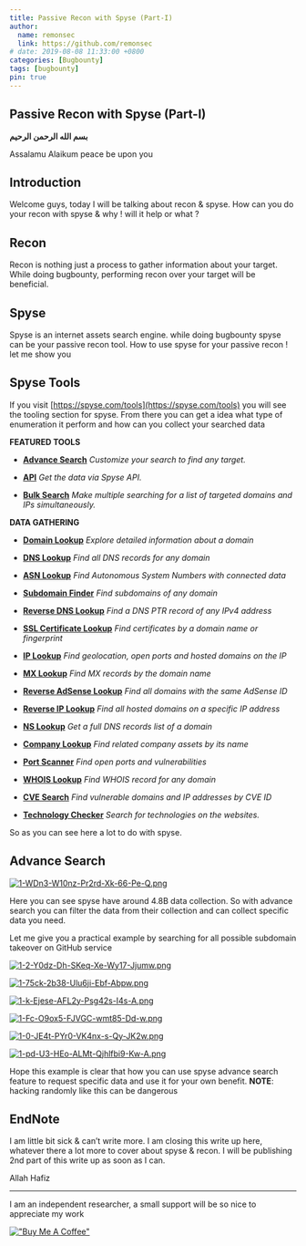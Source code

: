 ```yaml
---
title: Passive Recon with Spyse (Part-I)
author:
  name: remonsec
  link: https://github.com/remonsec
# date: 2019-08-08 11:33:00 +0800
categories: [Bugbounty]
tags: [bugbounty]
pin: true
---
```



## Passive Recon with Spyse (Part-I)

**بسم الله الرحمن الرحيم**


Assalamu Alaikum
peace be upon you

## Introduction

Welcome guys, today I will be talking about recon & spyse. How can you do your recon with spyse & why ! will it help or what ?

## Recon

Recon is nothing just a process to gather information about your target. While doing bugbounty, performing recon over your target will be beneficial.

## Spyse

Spyse is an internet assets search engine. while doing bugbounty spyse can be your passive recon tool. How to use spyse for your passive recon ! let me show you

## Spyse Tools

If you visit [https://spyse.com/tools](https://spyse.com/tools) you will see the tooling section for spyse. From there you can get a idea what type of enumeration it perform and how can you collect your searched data

**FEATURED TOOLS**

* [**Advance Search**](https://spyse.com/advanced-search/domain) *Customize your search to find any target.*

* [**API**](https://spyse.com/api) *Get the data via Spyse API.*

* [**Bulk Search**](https://spyse.com/bulk-search) *Make multiple searching for a list of targeted domains and IPs simultaneously.*

**DATA GATHERING**

* [**Domain Lookup**](https://spyse.com/tools/domain-lookup) *Explore detailed information about a domain*

* [**DNS Lookup**](https://spyse.com/tools/dns-lookup) *Find all DNS records for any domain*

* [**ASN Lookup**](https://spyse.com/tools/asn-lookup) *Find Autonomous System Numbers with connected data*

* [**Subdomain Finder**](https://spyse.com/tools/subdomain-finder) *Find subdomains of any domain*

* [**Reverse DNS Lookup**](https://spyse.com/tools/reverse-dns-lookup) *Find a DNS PTR record of any IPv4 address*

* [**SSL Certificate Lookup**](https://spyse.com/tools/ssl-lookup) *Find certificates by a domain name or fingerprint*

* [**IP Lookup**](https://spyse.com/tools/ip-lookup) *Find geolocation, open ports and hosted domains on the IP*

* [**MX Lookup**](https://spyse.com/tools/mx-lookup) *Find MX records by the domain name*

* [**Reverse AdSense Lookup**](https://spyse.com/tools/reverse-adsense-lookup) *Find all domains with the same AdSense ID*

* [**Reverse IP Lookup**](https://spyse.com/tools/reverse-ip-lookup) *Find all hosted domains on a specific IP address*

* [**NS Lookup**](https://spyse.com/tools/ns-lookup) *Get a full DNS records list of a domain*

* [**Company Lookup**](https://spyse.com/tools/company-lookup) *Find related company assets by its name*

* [**Port Scanner**](https://spyse.com/tools/port-scanner) *Find open ports and vulnerabilities*

* [**WHOIS Lookup**](https://spyse.com/tools/whois-lookup) *Find WHOIS record for any domain*

* [**CVE Search**](https://spyse.com/tools/cve-search) *Find vulnerable domains and IP addresses by CVE ID*

* [**Technology Checker**](https://spyse.com/tools/technology-checker) *Search for technologies on the websites.*

So as you can see here a lot to do with spyse.

## Advance Search

[![1-WDn3-W10nz-Pr2rd-Xk-66-Pe-Q.png](https://i.postimg.cc/k4DmnmgP/1-WDn3-W10nz-Pr2rd-Xk-66-Pe-Q.png)](https://postimg.cc/2bpJwgW0)

Here you can see spyse have around 4.8B data collection. So with advance search you can filter the data from their collection and can collect specific data you need.

Let me give you a practical example by searching for all possible subdomain takeover on GitHub service

[![1-2-Y0dz-Dh-SKeq-Xe-Wy17-Jjumw.png](https://i.postimg.cc/GhvH0kfJ/1-2-Y0dz-Dh-SKeq-Xe-Wy17-Jjumw.png)](https://postimg.cc/svDV7Zsv)

[![1-75ck-2b38-Ulu6ji-Ebf-Abpw.png](https://i.postimg.cc/NGH0T6Qq/1-75ck-2b38-Ulu6ji-Ebf-Abpw.png)](https://postimg.cc/mhTRWFc8)

[![1-k-Ejese-AFL2y-Psg42s-I4s-A.png](https://i.postimg.cc/HnDd3NTG/1-k-Ejese-AFL2y-Psg42s-I4s-A.png)](https://postimg.cc/Hc2qkBJ3)

[![1-Fc-O9ox5-FJVGC-wmt85-Dd-w.png](https://i.postimg.cc/XvGRhgHn/1-Fc-O9ox5-FJVGC-wmt85-Dd-w.png)](https://postimg.cc/cKWktfGz)

[![1-0-JE4t-PYr0-VK4nx-s-Qy-JK2w.png](https://i.postimg.cc/fy25DGyp/1-0-JE4t-PYr0-VK4nx-s-Qy-JK2w.png)](https://postimg.cc/N2XRxP1k)

[![1-pd-U3-HEo-ALMt-Qjhlfbi9-Kw-A.png](https://i.postimg.cc/gjn8qnct/1-pd-U3-HEo-ALMt-Qjhlfbi9-Kw-A.png)](https://postimg.cc/9wHDcX7y)

Hope this example is clear that how you can use spyse advance search feature to request specific data and use it for your own benefit.
**NOTE**: hacking randomly like this can be dangerous

## EndNote

I am little bit sick & can’t write more. I am closing this write up here, whatever there a lot more to cover about spyse & recon. I will be publishing 2nd part of this write up as soon as I can.

Allah Hafiz

___
I am an independent researcher, a small support will be so nice to appreciate my work

[!["Buy Me A Coffee"](https://www.buymeacoffee.com/assets/img/custom_images/orange_img.png)](https://www.buymeacoffee.com/remonsec)
